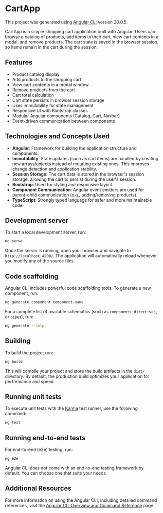 # CartApp

This project was generated using [Angular CLI](https://github.com/angular/angular-cli) version 20.0.5.

CartApp is a simple shopping cart application built with Angular. Users can browse a catalog of products, add items to their cart, view cart contents in a modal, and remove products. The cart state is saved in the browser session, so items remain in the cart during the session.

## Features

- Product catalog display
- Add products to the shopping cart
- View cart contents in a modal window
- Remove products from the cart
- Cart total calculation
- Cart state persists in browser session storage
- Uses immutability for state management
- Responsive UI with Bootstrap classes
- Modular Angular components (Catalog, Cart, Navbar)
- Event-driven communication between components

## Technologies and Concepts Used

- **Angular**: Framework for building the application structure and components.
- **Immutability**: State updates (such as cart items) are handled by creating new arrays/objects instead of mutating existing ones. This improves change detection and application stability.
- **Session Storage**: The cart data is stored in the browser's session storage, allowing the cart to persist during the user's session.
- **Bootstrap**: Used for styling and responsive layout.
- **Component Communication**: Angular event emitters are used for parent-child communication (e.g., adding/removing products).
- **TypeScript**: Strongly typed language for safer and more maintainable code.


## Development server

To start a local development server, run:

```bash
ng serve
```

Once the server is running, open your browser and navigate to `http://localhost:4200/`. The application will automatically reload whenever you modify any of the source files.

## Code scaffolding

Angular CLI includes powerful code scaffolding tools. To generate a new component, run:

```bash
ng generate component component-name
```

For a complete list of available schematics (such as `components`, `directives`, or `pipes`), run:

```bash
ng generate --help
```

## Building

To build the project run:

```bash
ng build
```

This will compile your project and store the build artifacts in the `dist/` directory. By default, the production build optimizes your application for performance and speed.

## Running unit tests

To execute unit tests with the [Karma](https://karma-runner.github.io) test runner, use the following command:

```bash
ng test
```

## Running end-to-end tests

For end-to-end (e2e) testing, run:

```bash
ng e2e
```

Angular CLI does not come with an end-to-end testing framework by default. You can choose one that suits your needs.

## Additional Resources

For more information on using the Angular CLI, including detailed command references, visit the [Angular CLI Overview and Command Reference](https://angular.dev/tools/cli) page.
